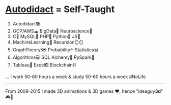 # **[Autodidact](https://en.wikipedia.org/wiki/Autodidacticism) = Self-Taught**
1. Autodidact📚 
2. GCP/AWS☁ BigData🚀 Neuroscience🧠 
3. C🦁 MySQL🐬 PHP🐘 Python🐍 JS🤟
4. MachineLearning🤖 Recursion🪞🪞  
5. GraphTheory🗺 Probability➗ Statistics📊
6. Algorithms💻 SQL Alchemy🧪 PySpark🔄 
7. Tableau🎨 Excel❎ Blockchain⛓

... I work 50-60 hours a week & study 50-60 hours a week #NoLife
****
From 2009-2015 I made 3D animations & 3D games ❤️, hence "ideaguy**3d**" 🎮👾
